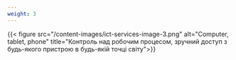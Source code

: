 ```yaml
---
weight: 3
---
```

{{< figure src="/content-images/ict-services-image-3.png" alt="Computer, tablet, phone" title="Контроль над робочим процесом, зручний доступ з будь-якого пристрою в будь-якій точці світу">}}